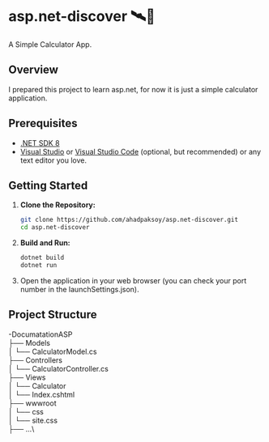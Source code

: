 # asp.net-discover 🛰️🌌

A Simple Calculator App.

## Overview

I prepared this project to learn asp.net, for now it is just a simple calculator application.

## Prerequisites

- [.NET SDK 8](https://dotnet.microsoft.com/download)
- [Visual Studio](https://visualstudio.microsoft.com/) or [Visual Studio Code](https://code.visualstudio.com/) (optional, but recommended) or any text editor you love.

## Getting Started

1. **Clone the Repository:**

    ```bash
    git clone https://github.com/ahadpaksoy/asp.net-discover.git
    cd asp.net-discover
    ```

2. **Build and Run:**

    ```bash
    dotnet build
    dotnet run
    ```

3. Open the application in your web browser (you can check your port number in the launchSettings.json).

## Project Structure

-DocumatationASP\
├── Models\
│ └── CalculatorModel.cs\
├── Controllers\
│ └── CalculatorController.cs\
├── Views\
│ └── Calculator\
│   └── Index.cshtml\
├── wwwroot\
│ └── css\
│ └── site.css\
├── ...\

